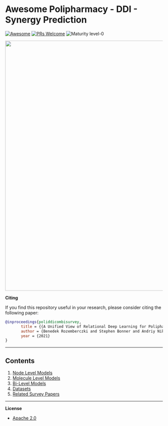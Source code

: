 # Awesome Polipharmacy - DDI - Synergy Prediction
[![Awesome](https://cdn.rawgit.com/sindresorhus/awesome/d7305f38d29fed78fa85652e3a63e154dd8e8829/media/badge.svg)](https://github.com/sindresorhus/awesome)
[![PRs Welcome](https://img.shields.io/badge/PRs-welcome-brightgreen.svg?style=flat-square)](http://makeapullrequest.com)
![Maturity level-0](https://img.shields.io/badge/Maturity%20Level-ML--0-red)


<p align="center">
  <img width="800" src="https://github.com/AstraZeneca/awesome-polipharmacy-side-effect-prediction/blob/master/survey_eyecandy_black_and_white.jpg">
</p>

**Citing**

If you find this repository useful in your research, please consider citing the following paper:

```bibtex
@inproceedings{poliddicombisurvey,
       title = {{A Unified View of Relational Deep Learning for Polipharmacy Side Effect, Combination Therapy and Drug-Drug Interaction Prediction}},
       author = {Benedek Rozemberczki and Stephen Bonner and Andriy Nikolov and Sebastian Nilsson},
       year = {2021}
}
```
--------------------------------------------------------------------------------

## Contents  

1. [Node Level Models](https://github.com/AstraZeneca/awesome-machine-learning-for-combination-therapy/blob/master/chapters/node_level.md)
2. [Molecule Level Models](https://github.com/AstraZeneca/awesome-machine-learning-for-combination-therapy/blob/master/chapters/molecule_level.md)
3. [Bi-Level Models](https://github.com/AstraZeneca/awesome-machine-learning-for-combination-therapy/blob/master/chapters/bi_level.md)
4. [Datasets](https://github.com/AstraZeneca/awesome-machine-learning-for-combination-therapy/blob/master/chapters/dataset_old.md)  
5. [Related Survey Papers](https://github.com/AstraZeneca/awesome-machine-learning-for-combination-therapy/blob/master/chapters/survey.md)  

--------------------------------------------------------------------------------

**License**

- [Apache 2.0](https://github.com/AstraZeneca/awesome-machine-learning-for-combination-therapy/blob/master/LICENSE)
